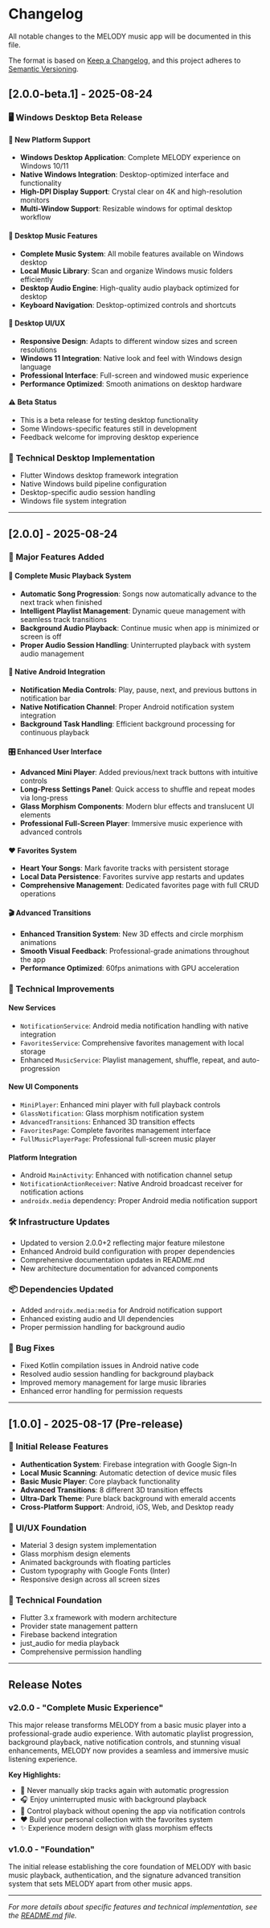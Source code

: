 # Changelog

All notable changes to the MELODY music app will be documented in this file.

The format is based on [Keep a Changelog](https://keepachangelog.com/en/1.0.0/),
and this project adheres to [Semantic Versioning](https://semver.org/spec/v2.0.0.html).

## [2.0.0-beta.1] - 2025-08-24

### 🖥️ Windows Desktop Beta Release

#### 🚀 **New Platform Support**
- **Windows Desktop Application**: Complete MELODY experience on Windows 10/11
- **Native Windows Integration**: Desktop-optimized interface and functionality
- **High-DPI Display Support**: Crystal clear on 4K and high-resolution monitors
- **Multi-Window Support**: Resizable windows for optimal desktop workflow

#### 🎵 **Desktop Music Features**
- **Complete Music System**: All mobile features available on Windows desktop
- **Local Music Library**: Scan and organize Windows music folders efficiently
- **Desktop Audio Engine**: High-quality audio playback optimized for desktop
- **Keyboard Navigation**: Desktop-optimized controls and shortcuts

#### 🎨 **Desktop UI/UX**
- **Responsive Design**: Adapts to different window sizes and screen resolutions
- **Windows 11 Integration**: Native look and feel with Windows design language
- **Professional Interface**: Full-screen and windowed music experience
- **Performance Optimized**: Smooth animations on desktop hardware

#### ⚠️ **Beta Status**
- This is a beta release for testing desktop functionality
- Some Windows-specific features still in development
- Feedback welcome for improving desktop experience

### 🔧 **Technical Desktop Implementation**
- Flutter Windows desktop framework integration
- Native Windows build pipeline configuration
- Desktop-specific audio session handling
- Windows file system integration

---

## [2.0.0] - 2025-08-24

### 🚀 Major Features Added

#### 🎵 Complete Music Playback System
- **Automatic Song Progression**: Songs now automatically advance to the next track when finished
- **Intelligent Playlist Management**: Dynamic queue management with seamless track transitions
- **Background Audio Playback**: Continue music when app is minimized or screen is off
- **Proper Audio Session Handling**: Uninterrupted playback with system audio management

#### 📱 Native Android Integration
- **Notification Media Controls**: Play, pause, next, and previous buttons in notification bar
- **Native Notification Channel**: Proper Android notification system integration
- **Background Task Handling**: Efficient background processing for continuous playback

#### 🎛️ Enhanced User Interface
- **Advanced Mini Player**: Added previous/next track buttons with intuitive controls
- **Long-Press Settings Panel**: Quick access to shuffle and repeat modes via long-press
- **Glass Morphism Components**: Modern blur effects and translucent UI elements
- **Professional Full-Screen Player**: Immersive music experience with advanced controls

#### ❤️ Favorites System
- **Heart Your Songs**: Mark favorite tracks with persistent storage
- **Local Data Persistence**: Favorites survive app restarts and updates
- **Comprehensive Management**: Dedicated favorites page with full CRUD operations

#### 🎬 Advanced Transitions
- **Enhanced Transition System**: New 3D effects and circle morphism animations
- **Smooth Visual Feedback**: Professional-grade animations throughout the app
- **Performance Optimized**: 60fps animations with GPU acceleration

### 🔧 Technical Improvements

#### New Services
- `NotificationService`: Android media notification handling with native integration
- `FavoritesService`: Comprehensive favorites management with local storage
- Enhanced `MusicService`: Playlist management, shuffle, repeat, and auto-progression

#### New UI Components
- `MiniPlayer`: Enhanced mini player with full playback controls
- `GlassNotification`: Glass morphism notification system
- `AdvancedTransitions`: Enhanced 3D transition effects
- `FavoritesPage`: Complete favorites management interface
- `FullMusicPlayerPage`: Professional full-screen music player

#### Platform Integration
- Android `MainActivity`: Enhanced with notification channel setup
- `NotificationActionReceiver`: Native Android broadcast receiver for notification actions
- `androidx.media` dependency: Proper Android media notification support

### 🛠️ Infrastructure Updates
- Updated to version 2.0.0+2 reflecting major feature milestone
- Enhanced Android build configuration with proper dependencies
- Comprehensive documentation updates in README.md
- New architecture documentation for advanced components

### 📦 Dependencies Updated
- Added `androidx.media:media` for Android notification support
- Enhanced existing audio and UI dependencies
- Proper permission handling for background audio

### 🐛 Bug Fixes
- Fixed Kotlin compilation issues in Android native code
- Resolved audio session handling for background playback
- Improved memory management for large music libraries
- Enhanced error handling for permission requests

---

## [1.0.0] - 2025-08-17 (Pre-release)

### 🎉 Initial Release Features
- **Authentication System**: Firebase integration with Google Sign-In
- **Local Music Scanning**: Automatic detection of device music files
- **Basic Music Player**: Core playback functionality
- **Advanced Transitions**: 8 different 3D transition effects
- **Ultra-Dark Theme**: Pure black background with emerald accents
- **Cross-Platform Support**: Android, iOS, Web, and Desktop ready

### 🎨 UI/UX Foundation
- Material 3 design system implementation
- Glass morphism design elements
- Animated backgrounds with floating particles
- Custom typography with Google Fonts (Inter)
- Responsive design across all screen sizes

### 🔧 Technical Foundation
- Flutter 3.x framework with modern architecture
- Provider state management pattern
- Firebase backend integration
- just_audio for media playback
- Comprehensive permission handling

---

## Release Notes

### v2.0.0 - "Complete Music Experience"
This major release transforms MELODY from a basic music player into a professional-grade audio experience. With automatic playlist progression, background playback, native notification controls, and stunning visual enhancements, MELODY now provides a seamless and immersive music listening experience.

**Key Highlights:**
- 🎵 Never manually skip tracks again with automatic progression
- 🎧 Enjoy uninterrupted music with background playback
- 📱 Control playback without opening the app via notification controls
- ❤️ Build your personal collection with the favorites system
- ✨ Experience modern design with glass morphism effects

### v1.0.0 - "Foundation"
The initial release establishing the core foundation of MELODY with basic music playback, authentication, and the signature advanced transition system that sets MELODY apart from other music apps.

---

*For more details about specific features and technical implementation, see the [README.md](README.md) file.*
